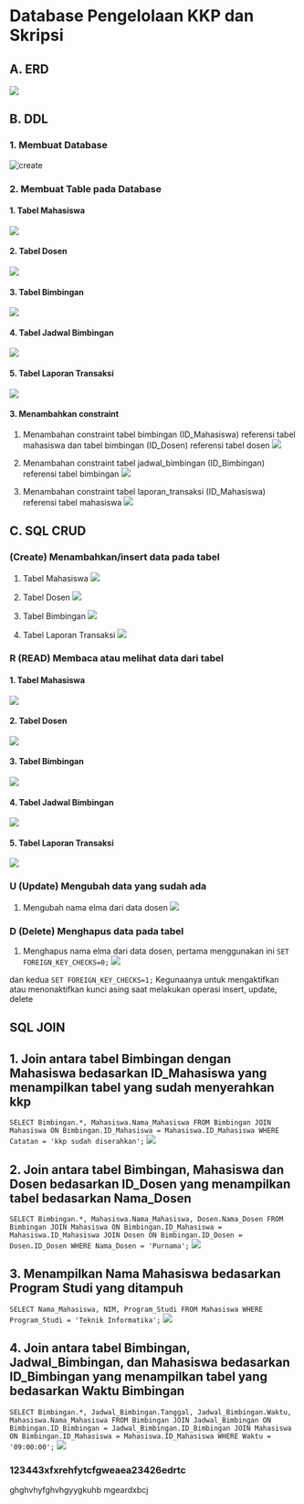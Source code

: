 # Database Pengelolaan KKP dan Skripsi

## A. ERD
![](foto_tk/gambar%20erd%20new.png)

## B. DDL
### 1. Membuat Database
![create](foto_tk/create%20%26%20use%20databs.png)

### 2. Membuat Table pada Database
#### 1. Tabel Mahasiswa
![](foto_tk/tabel/tabel%20mahasiswa.png)

#### 2. Tabel Dosen

![](foto_tk/tabel/tabel%20dosen.png)

#### 3. Tabel Bimbingan
![](foto_tk/tabel/tabel%20bimbingan.png)

#### 4. Tabel Jadwal Bimbingan
![](foto_tk/tabel/tabel%20jadwal%20bimbingan.png)

#### 5. Tabel Laporan Transaksi
![](foto_tk/tabel/tabel%20laporan_transaksi.png)

#### 3. Menambahkan constraint
1. Menambahan constraint tabel bimbingan (ID_Mahasiswa) referensi tabel mahasiswa dan tabel bimbingan (ID_Dosen) referensi tabel dosen
![](foto_tk/constraint/constraint%20bimbingan.png)

2. Menambahan constraint tabel jadwal_bimbingan (ID_Bimbingan) referensi tabel bimbingan
![](foto_tk/constraint/constraint%20jadwal%20bimbingan.png)

3. Menambahan constraint tabel laporan_transaksi (ID_Mahasiswa) referensi tabel mahasiswa 
![](foto_tk/constraint/constraint%20laporan%20transaksi.png)

## C. SQL CRUD
### (Create) Menambahkan/insert data pada tabel
1. Tabel Mahasiswa
![](foto_tk/insert/insert%20mahasiswa.png)

2. Tabel Dosen
![](foto_tk/insert/insert%20dosen.png)

3. Tabel Bimbingan
![](foto_tk/insert/insert%20bimbingan.png)

4. Tabel Laporan Transaksi
![](foto_tk/insert/insert%20laporan%20transaksi.png)

### R (READ) Membaca atau melihat data dari tabel
#### 1. Tabel Mahasiswa
![](foto_tk/desc/mahasiswa.png)

#### 2. Tabel Dosen

![](foto_tk/desc/dosen.png)

#### 3. Tabel Bimbingan
![](foto_tk/desc/bimbingan.png)

#### 4. Tabel Jadwal Bimbingan
![](foto_tk/desc/jadwal%20bimbingan.png)

#### 5. Tabel Laporan Transaksi
![](foto_tk/desc/laporan%20transaksi.png)

### U (Update) Mengubah data yang sudah ada
1. Mengubah nama elma dari data dosen
![](foto_tk/updatee/update%20dosen.png)

### D (Delete) Menghapus data pada tabel
1. Menghapus nama elma dari data dosen, pertama menggunakan ini
`SET FOREIGN_KEY_CHECKS=0;`
![](foto_tk/delete/hapus%20elma.png)

dan kedua 
`SET FOREIGN_KEY_CHECKS=1;`
 Kegunaanya untuk mengaktifkan atau menonaktifkan kunci asing saat melakukan operasi insert, update, delete

## SQL JOIN
## 1. Join antara tabel Bimbingan dengan Mahasiswa bedasarkan ID_Mahasiswa yang menampilkan tabel yang sudah menyerahkan kkp 
`SELECT Bimbingan.*, Mahasiswa.Nama_Mahasiswa FROM Bimbingan JOIN Mahasiswa ON Bimbingan.ID_Mahasiswa = Mahasiswa.ID_Mahasiswa WHERE Catatan = 'kkp sudah diserahkan';`
![](foto_tk/join/15.png)

## 2. Join antara tabel Bimbingan, Mahasiswa dan Dosen bedasarkan ID_Dosen yang menampilkan tabel bedasarkan Nama_Dosen
`SELECT Bimbingan.*, Mahasiswa.Nama_Mahasiswa, Dosen.Nama_Dosen FROM Bimbingan JOIN Mahasiswa ON Bimbingan.ID_Mahasiswa = Mahasiswa.ID_Mahasiswa JOIN Dosen ON Bimbingan.ID_Dosen = Dosen.ID_Dosen WHERE Nama_Dosen = 'Purnama';`
![](foto_tk/join/purnama.png)

## 3. Menampilkan Nama Mahasiswa bedasarkan Program Studi yang ditampuh
`SELECT Nama_Mahasiswa, NIM, Program_Studi FROM Mahasiswa WHERE Program_Studi = 'Teknik Informatika';`
![](foto_tk/join/14.png)

## 4. Join antara tabel Bimbingan, Jadwal_Bimbingan, dan Mahasiswa bedasarkan ID_Bimbingan yang menampilkan tabel yang bedasarkan Waktu Bimbingan
`SELECT Bimbingan.*, Jadwal_Bimbingan.Tanggal, Jadwal_Bimbingan.Waktu, Mahasiswa.Nama_Mahasiswa FROM Bimbingan JOIN Jadwal_Bimbingan ON Bimbingan.ID_Bimbingan = Jadwal_Bimbingan.ID_Bimbingan JOIN Mahasiswa ON Bimbingan.ID_Mahasiswa = Mahasiswa.ID_Mahasiswa WHERE Waktu = '09:00:00';`
![](foto_tk/join/16.png)

### 123443xfxrehfytcfgweaea23426edrtc
ghghvhyfghvhgyygkuhb mgeardxbcj
